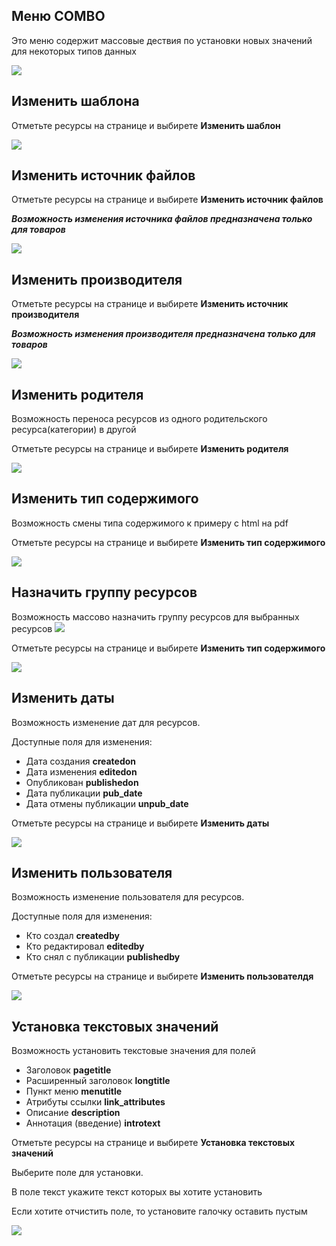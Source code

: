 ## Меню COMBO

Это меню содержит массовые дествия по установки новых значений для некоторых типов данных

![](https://file.modx.pro/files/d/6/c/d6cb85402b9ad77a5d7b31c327fa810d.png)

## Изменить шаблона

Отметьте ресурсы на странице и выбирете **Изменить шаблон**

![](https://file.modx.pro/files/1/2/3/123178a08a2140077b306a1bf6fbb6b3.png)

## Изменить источник файлов

Отметьте ресурсы на странице и выбирете **Изменить источник файлов**

***Возможность изменения источника файлов предназначена только для товаров***

![](https://file.modx.pro/files/a/1/e/a1e73bac3131189e051e979a2ba23bb0.png)

## Изменить производителя

Отметьте ресурсы на странице и выбирете **Изменить источник производителя**

***Возможность изменения производителя предназначена только для товаров***

![](https://file.modx.pro/files/9/f/8/9f8145aa051a55f84ecd397f9c62388f.png)

## Изменить родителя

Возможность переноса ресурсов из одного родительского ресурса(категории) в другой

Отметьте ресурсы на странице и выбирете **Изменить родителя**

![](https://file.modx.pro/files/c/6/6/c6635fe5ccce5bb7695a76899c340027.png)

## Изменить тип содержимого

Возможность смены типа содержимого к примеру с html на pdf

Отметьте ресурсы на странице и выбирете **Изменить тип содержимого**

![](https://file.modx.pro/files/1/7/5/1750c6b6b89327b3454ba25d1ae96650.png)

## Назначить группу ресурсов

Возможность массово назначить группу ресурсов для выбранных ресурсов
![](https://file.modx.pro/files/0/2/0/020b416221dbc8f536386e871bb8bf52.png)

Отметьте ресурсы на странице и выбирете **Изменить тип содержимого**

![](https://file.modx.pro/files/4/7/5/47531c5ae7dacfdcf8eed1b569443883.png)

## Изменить даты

Возможность изменение дат для ресурсов.

Доступные поля для изменения:

* Дата создания **createdon**
* Дата изменения **editedon**
* Опубликован **publishedon**
* Дата публикации **pub_date**
* Дата отмены публикации **unpub_date**

Отметьте ресурсы на странице и выбирете **Изменить даты**

![](https://file.modx.pro/files/5/3/0/530123930da430e921cbaa30a23fb6dd.png)

## Изменить пользователя

Возможность изменение пользователя для ресурсов.

Доступные поля для изменения:

* Кто создал **createdby**
* Кто редактировал **editedby**
* Кто снял с публикации **publishedby**

Отметьте ресурсы на странице и выбирете **Изменить пользователдя**

![](https://file.modx.pro/files/f/3/a/f3a0d20865dea3a8c666a152ce85a90a.png)

## Установка текстовых значений

Возможность установить текстовые значения для полей

* Заголовок **pagetitle**
* Расширенный заголовок **longtitle**
* Пункт меню **menutitle**
* Атрибуты ссылки **link_attributes**
* Описание **description**
* Аннотация (введение) **introtext**

Отметьте ресурсы на странице и выбирете **Установка текстовых значений**

Выберите поле для установки.

В поле текст укажите текст которых вы хотите установить

Если хотите отчистить поле, то установите галочку оставить пустым

![](https://file.modx.pro/files/5/8/5/5855b628c7c13beefe7541201eac176e.png)
